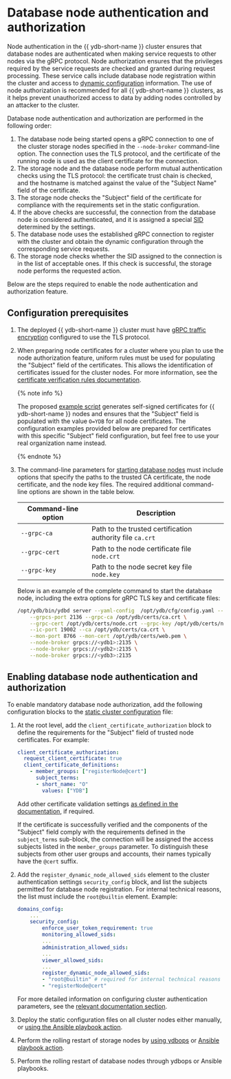 # Database node authentication and authorization

Node authentication in the {{ ydb-short-name }} cluster ensures that database nodes are authenticated when making service requests to other nodes via the gRPC protocol. Node authorization ensures that the privileges required by the service requests are checked and granted during request processing. These service calls include database node registration within the cluster and access to [dynamic configuration](../../maintenance/manual/dynamic-config.md) information. The use of node authorization is recommended for all {{ ydb-short-name }} clusters, as it helps prevent unauthorized access to data by adding nodes controlled by an attacker to the cluster.

Database node authentication and authorization are performed in the following order:

1. The database node being started opens a gRPC connection to one of the cluster storage nodes specified in the `--node-broker` command-line option. The connection uses the TLS protocol, and the certificate of the running node is used as the client certificate for the connection.
2. The storage node and the database node perform mutual authentication checks using the TLS protocol: the certificate trust chain is checked, and the hostname is matched against the value of the "Subject Name" field of the certificate.
3. The storage node checks the "Subject" field of the certificate for compliance with the requirements set in the static configuration.
4. If the above checks are successful, the connection from the database node is considered authenticated, and it is assigned a special [SID](../../concepts/glossary.md#access-sid) determined by the settings.
5. The database node uses the established gRPC connection to register with the cluster and obtain the dynamic configuration through the corresponding service requests.
6. The storage node checks whether the SID assigned to the connection is in the list of acceptable ones. If this check is successful, the storage node performs the requested action.

Below are the steps required to enable the node authentication and authorization feature.

## Configuration prerequisites

1. The deployed {{ ydb-short-name }} cluster must have [gRPC traffic encryption](../../reference/configuration/tls.md#grpc) configured to use the TLS protocol.
1. When preparing node certificates for a cluster where you plan to use the node authorization feature, uniform rules must be used for populating the "Subject" field of the certificates. This allows the identification of certificates issued for the cluster nodes. For more information, see the [certificate verification rules documentation](../../reference/configuration/node-authentication.md).

    {% note info %}

    The proposed [example script](https://github.com/ydb-platform/ydb/blob/main/ydb/deploy/tls_cert_gen/) generates self-signed certificates for {{ ydb-short-name }} nodes and ensures that the "Subject" field is populated with the value `O=YDB` for all node certificates. The configuration examples provided below are prepared for certificates with this specific "Subject" field configuration, but feel free to use your real organization name instead.

    {% endnote %}

1. The command-line parameters for [starting database nodes](../../devops/manual/initial-deployment.md#start-dynnode) must include options that specify the paths to the trusted CA certificate, the node certificate, and the node key files. The required additional command-line options are shown in the table below.

    | **Command-line option** | **Description** |
    |-------------------------|-----------------|
    | `--grpc-ca`             | Path to the trusted certification authority file `ca.crt` |
    | `--grpc-cert`           | Path to the node certificate file `node.crt` |
    | `--grpc-key`            | Path to the node secret key file `node.key` |

    Below is an example of the complete command to start the database node, including the extra options for gRPC TLS key and certificate files:

    ```bash
    /opt/ydb/bin/ydbd server --yaml-config  /opt/ydb/cfg/config.yaml --tenant /Root/testdb \
        --grpcs-port 2136 --grpc-ca /opt/ydb/certs/ca.crt \
        --grpc-cert /opt/ydb/certs/node.crt --grpc-key /opt/ydb/certs/node.key \
        --ic-port 19002 --ca /opt/ydb/certs/ca.crt \
        --mon-port 8766 --mon-cert /opt/ydb/certs/web.pem \
        --node-broker grpcs://<ydb1>:2135 \
        --node-broker grpcs://<ydb2>:2135 \
        --node-broker grpcs://<ydb3>:2135
    ```

## Enabling database node authentication and authorization

To enable mandatory database node authorization, add the following configuration blocks to the [static cluster configuration](../../reference/configuration/index.md) file:

1. At the root level, add the `client_certificate_authorization` block to define the requirements for the "Subject" field of trusted node certificates. For example:

    ```yaml
    client_certificate_authorization:
      request_client_certificate: true
      client_certificate_definitions:
        - member_groups: ["registerNode@cert"]
          subject_terms:
          - short_name: "O"
            values: ["YDB"]
    ```

    Add other certificate validation settings [as defined in the documentation](../../reference/configuration/node-authentication.md), if required.

    If the certificate is successfully verified and the components of the "Subject" field comply with the requirements defined in the `subject_terms` sub-block, the connection will be assigned the access subjects listed in the `member_groups` parameter. To distinguish these subjects from other user groups and accounts, their names typically have the `@cert` suffix.

1. Add the `register_dynamic_node_allowed_sids` element to the cluster authentication settings `security_config` block, and list the subjects permitted for database node registration. For internal technical reasons, the list must include the `root@builtin` element. Example:

    ```yaml
    domains_config:
        ...
        security_config:
            enforce_user_token_requirement: true
            monitoring_allowed_sids:
            ...
            administration_allowed_sids:
            ...
            viewer_allowed_sids:
            ...
            register_dynamic_node_allowed_sids:
            - "root@builtin" # required for internal technical reasons
            - "registerNode@cert"
    ```

    For more detailed information on configuring cluster authentication parameters, see the [relevant documentation section](../../reference/configuration/index.md#security-access-levels).

1. Deploy the static configuration files on all cluster nodes either manually, or [using the Ansible playbook action](../ansible/update-config.md).

1. Perform the rolling restart of storage nodes by [using ydbops](../../reference/ydbops/scenarios.md) or [Ansible playbook action](../ansible/restart.md).

1. Perform the rolling restart of database nodes through ydbops or Ansible playbooks.
